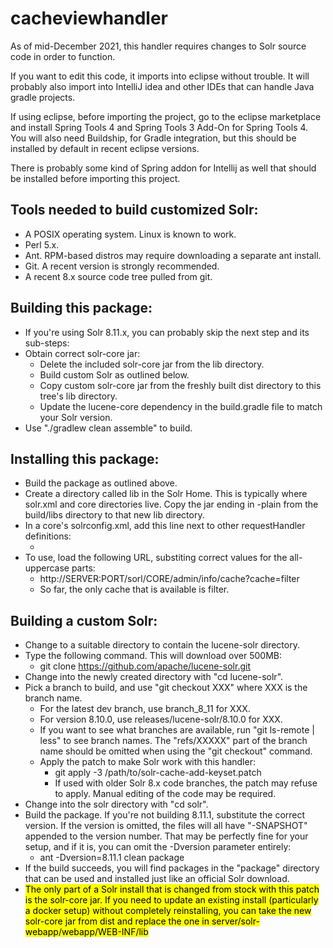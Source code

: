 # cacheviewhandler

As of mid-December 2021, this handler requires changes to Solr source code in order to function.

If you want to edit this code, it imports into eclipse without trouble.  It will probably also import into IntelliJ idea and other IDEs that can handle Java gradle projects.

If using eclipse, before importing the project, go to the eclipse marketplace and install Spring Tools 4 and Spring Tools 3 Add-On for Spring Tools 4.  You will also need Buildship, for Gradle integration, but this should be installed by default in recent eclipse versions.

There is probably some kind of Spring addon for Intellij as well that should be installed before importing this project.

## Tools needed to build customized Solr:

* A POSIX operating system.  Linux is known to work.
* Perl 5.x.
* Ant.  RPM-based distros may require downloading a separate ant install.
* Git.  A recent version is strongly recommended.
* A recent 8.x source code tree pulled from git.

## Building this package:

* If you're using Solr 8.11.x, you can probably skip the next step and its sub-steps:
* Obtain correct solr-core jar:
    * Delete the included solr-core jar from the lib directory.
    * Build custom Solr as outlined below.
    * Copy custom solr-core jar from the freshly built dist directory to this tree's lib directory.
    * Update the lucene-core dependency in the build.gradle file to match your Solr version.
* Use "./gradlew clean assemble" to build.

## Installing this package:

* Build the package as outlined above.
* Create a directory called lib in the Solr Home.  This is typically where solr.xml and core directories live.  Copy the jar ending in -plain from the build/libs directory to that new lib directory.
* In a core's solrconfig.xml, add this line next to other requestHandler definitions:
    * <requestHandler name="/admin/info/cache" class="org.elyograg.solr.handler.CacheViewHandler" />
* To use, load the following URL, substiting correct values for the all-uppercase parts:
    * http://SERVER:PORT/sorl/CORE/admin/info/cache?cache=filter
    * So far, the only cache that is available is filter.

## Building a custom Solr:

* Change to a suitable directory to contain the lucene-solr directory.
* Type the following command.  This will download over 500MB:
    * git clone https://github.com/apache/lucene-solr.git
* Change into the newly created directory with "cd lucene-solr".
* Pick a branch to build, and use "git checkout XXX" where XXX is the branch name.
    * For the latest dev branch, use branch_8_11 for XXX.
    * For version 8.10.0, use releases/lucene-solr/8.10.0 for XXX.
    * If you want to see what branches are available, run "git ls-remote | less" to see branch names.  The "refs/XXXXX" part of the branch name should be omitted when using the "git checkout" command.
    * Apply the patch to make Solr work with this handler:
        * git apply -3 /path/to/solr-cache-add-keyset.patch
        * If used with older Solr 8.x code branches, the patch may refuse to apply.  Manual editing of the code may be required.
* Change into the solr directory with "cd solr".
* Build the package.  If you're not building 8.11.1, substitute the correct version.  If the version is omitted, the files will all have "-SNAPSHOT" appended to the version number.  That may be perfectly fine for your setup, and if it is, you can omit the -Dversion parameter entirely:
    * ant -Dversion=8.11.1 clean package
* If the build succeeds, you will find packages in the "package" directory that can be used and installed just like an official Solr download.
* <mark>The only part of a Solr install that is changed from stock with this patch is the solr-core jar.  If you need to update an existing install (particularly a docker setup) without completely reinstalling, you can take the new solr-core jar from dist and replace the one in server/solr-webapp/webapp/WEB-INF/lib</mark>
